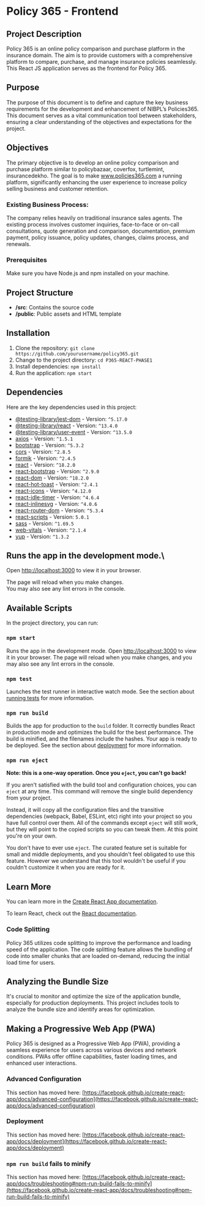 # Policy 365 - Frontend

## Project Description

Policy 365 is an online policy comparison and purchase platform in the insurance domain. The aim is to provide customers with a comprehensive platform to compare, purchase, and manage insurance policies seamlessly. This React JS application serves as the frontend for Policy 365.

## Purpose

The purpose of this document is to define and capture the key business requirements for the development and enhancement of NIBPL’s Policies365. This document serves as a vital communication tool between stakeholders, ensuring a clear understanding of the objectives and expectations for the project.

## Objectives

The primary objective is to develop an online policy comparison and purchase platform similar to policybazaar, coverfox, turtlemint, insurancedekho. The goal is to make www.policies365.com a running platform, significantly enhancing the user experience to increase policy selling business and customer retention.

### Existing Business Process:

The company relies heavily on traditional insurance sales agents. The existing process involves customer inquiries, face-to-face or on-call consultations, quote generation and comparison, documentation, premium payment, policy issuance, policy updates, changes, claims process, and renewals.

### Prerequisites

Make sure you have Node.js and npm installed on your machine.

## Project Structure
- **/src**: Contains the source code
- **/public**: Public assets and HTML template

## Installation
1. Clone the repository: `git clone https://github.com/yourusername/policy365.git`
2. Change to the project directory: `cd P365-REACT-PHASE1`
3. Install dependencies: `npm install`
4. Run the application: `npm start`

## Dependencies

Here are the key dependencies used in this project:

- [@testing-library/jest-dom](https://www.npmjs.com/package/@testing-library/jest-dom) - Version: `^5.17.0`
- [@testing-library/react](https://www.npmjs.com/package/@testing-library/react) - Version: `^13.4.0`
- [@testing-library/user-event](https://www.npmjs.com/package/@testing-library/user-event) - Version: `^13.5.0`
- [axios](https://www.npmjs.com/package/axios) - Version: `^1.5.1`
- [bootstrap](https://www.npmjs.com/package/bootstrap) - Version: `^5.3.2`
- [cors](https://www.npmjs.com/package/cors) - Version: `^2.8.5`
- [formik](https://www.npmjs.com/package/formik) - Version: `^2.4.5`
- [react](https://www.npmjs.com/package/react) - Version: `^18.2.0`
- [react-bootstrap](https://www.npmjs.com/package/react-bootstrap) - Version: `^2.9.0`
- [react-dom](https://www.npmjs.com/package/react-dom) - Version: `^18.2.0`
- [react-hot-toast](https://www.npmjs.com/package/react-hot-toast) - Version: `^2.4.1`
- [react-icons](https://www.npmjs.com/package/react-icons) - Version: `^4.12.0`
- [react-idle-timer](https://www.npmjs.com/package/react-idle-timer) - Version: `^4.6.4`
- [react-inlinesvg](https://www.npmjs.com/package/react-inlinesvg) - Version: `^4.0.6`
- [react-router-dom](https://www.npmjs.com/package/react-router-dom) - Version: `^5.3.4`
- [react-scripts](https://www.npmjs.com/package/react-scripts) - Version: `5.0.1`
- [sass](https://www.npmjs.com/package/sass) - Version: `^1.69.5`
- [web-vitals](https://www.npmjs.com/package/web-vitals) - Version: `^2.1.4`
- [yup](https://www.npmjs.com/package/yup) - Version: `^1.3.2`

## Runs the app in the development mode.\
Open [http://localhost:3000](http://localhost:3000) to view it in your browser.

The page will reload when you make changes.\
You may also see any lint errors in the console.

## Available Scripts

In the project directory, you can run:

### `npm start`

Runs the app in the development mode. Open [http://localhost:3000](http://localhost:3000) to view it in your browser. The page will reload when you make changes, and you may also see any lint errors in the console.

### `npm test`

Launches the test runner in interactive watch mode. See the section about [running tests](https://facebook.github.io/create-react-app/docs/running-tests) for more information.

### `npm run build`

Builds the app for production to the `build` folder. It correctly bundles React in production mode and optimizes the build for the best performance. The build is minified, and the filenames include the hashes. Your app is ready to be deployed. See the section about [deployment](https://facebook.github.io/create-react-app/docs/deployment) for more information.

### `npm run eject`

**Note: this is a one-way operation. Once you `eject`, you can't go back!**

If you aren't satisfied with the build tool and configuration choices, you can `eject` at any time. This command will remove the single build dependency from your project.

Instead, it will copy all the configuration files and the transitive dependencies (webpack, Babel, ESLint, etc) right into your project so you have full control over them. All of the commands except `eject` will still work, but they will point to the copied scripts so you can tweak them. At this point you're on your own.

You don't have to ever use `eject`. The curated feature set is suitable for small and middle deployments, and you shouldn't feel obligated to use this feature. However we understand that this tool wouldn't be useful if you couldn't customize it when you are ready for it.

## Learn More

You can learn more in the [Create React App documentation](https://facebook.github.io/create-react-app/docs/getting-started).

To learn React, check out the [React documentation](https://reactjs.org/).

### Code Splitting

Policy 365 utilizes code splitting to improve the performance and loading speed of the application. The code splitting feature allows the bundling of code into smaller chunks that are loaded on-demand, reducing the initial load time for users.

## Analyzing the Bundle Size

It's crucial to monitor and optimize the size of the application bundle, especially for production deployments. This project includes tools to analyze the bundle size and identify areas for optimization.

## Making a Progressive Web App (PWA)

Policy 365 is designed as a Progressive Web App (PWA), providing a seamless experience for users across various devices and network conditions. PWAs offer offline capabilities, faster loading times, and enhanced user interactions.

### Advanced Configuration

This section has moved here: [https://facebook.github.io/create-react-app/docs/advanced-configuration](https://facebook.github.io/create-react-app/docs/advanced-configuration)

### Deployment

This section has moved here: [https://facebook.github.io/create-react-app/docs/deployment](https://facebook.github.io/create-react-app/docs/deployment)

### `npm run build` fails to minify

This section has moved here: [https://facebook.github.io/create-react-app/docs/troubleshooting#npm-run-build-fails-to-minify](https://facebook.github.io/create-react-app/docs/troubleshooting#npm-run-build-fails-to-minify)
